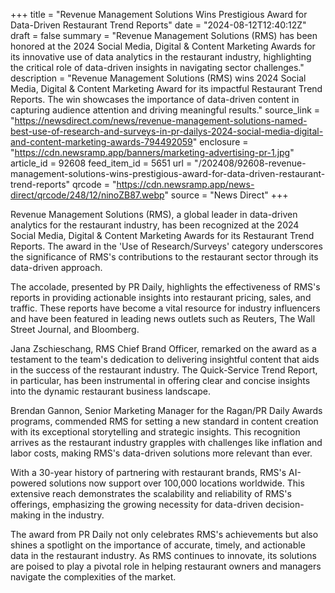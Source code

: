 +++
title = "Revenue Management Solutions Wins Prestigious Award for Data-Driven Restaurant Trend Reports"
date = "2024-08-12T12:40:12Z"
draft = false
summary = "Revenue Management Solutions (RMS) has been honored at the 2024 Social Media, Digital & Content Marketing Awards for its innovative use of data analytics in the restaurant industry, highlighting the critical role of data-driven insights in navigating sector challenges."
description = "Revenue Management Solutions (RMS) wins 2024 Social Media, Digital & Content Marketing Award for its impactful Restaurant Trend Reports. The win showcases the importance of data-driven content in capturing audience attention and driving meaningful results."
source_link = "https://newsdirect.com/news/revenue-management-solutions-named-best-use-of-research-and-surveys-in-pr-dailys-2024-social-media-digital-and-content-marketing-awards-794492059"
enclosure = "https://cdn.newsramp.app/banners/marketing-advertising-pr-1.jpg"
article_id = 92608
feed_item_id = 5651
url = "/202408/92608-revenue-management-solutions-wins-prestigious-award-for-data-driven-restaurant-trend-reports"
qrcode = "https://cdn.newsramp.app/news-direct/qrcode/248/12/ninoZB87.webp"
source = "News Direct"
+++

<p>Revenue Management Solutions (RMS), a global leader in data-driven analytics for the restaurant industry, has been recognized at the 2024 Social Media, Digital & Content Marketing Awards for its Restaurant Trend Reports. The award in the 'Use of Research/Surveys' category underscores the significance of RMS's contributions to the restaurant sector through its data-driven approach.</p><p>The accolade, presented by PR Daily, highlights the effectiveness of RMS's reports in providing actionable insights into restaurant pricing, sales, and traffic. These reports have become a vital resource for industry influencers and have been featured in leading news outlets such as Reuters, The Wall Street Journal, and Bloomberg.</p><p>Jana Zschieschang, RMS Chief Brand Officer, remarked on the award as a testament to the team's dedication to delivering insightful content that aids in the success of the restaurant industry. The Quick-Service Trend Report, in particular, has been instrumental in offering clear and concise insights into the dynamic restaurant business landscape.</p><p>Brendan Gannon, Senior Marketing Manager for the Ragan/PR Daily Awards programs, commended RMS for setting a new standard in content creation with its exceptional storytelling and strategic insights. This recognition arrives as the restaurant industry grapples with challenges like inflation and labor costs, making RMS's data-driven solutions more relevant than ever.</p><p>With a 30-year history of partnering with restaurant brands, RMS's AI-powered solutions now support over 100,000 locations worldwide. This extensive reach demonstrates the scalability and reliability of RMS's offerings, emphasizing the growing necessity for data-driven decision-making in the industry.</p><p>The award from PR Daily not only celebrates RMS's achievements but also shines a spotlight on the importance of accurate, timely, and actionable data in the restaurant industry. As RMS continues to innovate, its solutions are poised to play a pivotal role in helping restaurant owners and managers navigate the complexities of the market.</p>
